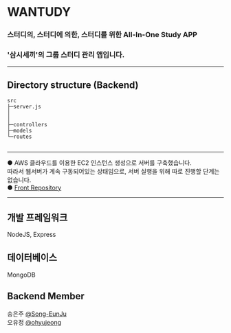 # WANTUDY

### 스터디의, 스터디에 의한, 스터디를 위한 All-In-One Study APP
### '삼시세끼'의 그룹 스터디 관리 앱입니다.


---

## Directory structure (Backend)
```
src
├─server.js
│
│   
├─controllers
├─models
└─routes
        
```
---
● AWS 클라우드를 이용한 EC2 인스턴스 생성으로 서버를 구축했습니다. <br/>
  따라서 웹서버가 계속 구동되어있는 상태임으로, 서버 실행을 위해 따로 진행할 단계는 없습니다. <br/>
● <a href="https://github.com/KUSITMS-Official/24th_DemoDay_Wantudy-Web_3"> Front Repository </a>

---
## 개발 프레임워크
NodeJS, Express

## 데이터베이스
MongoDB

## Backend Member
송은주 <a href="https://github.com/Song-EunJu" target="_blank">@Song-EunJu</a> <br/>
오유정 <a href="https://github.com/ohyujeong" target="_blank">@ohyujeong</a>  <br/>